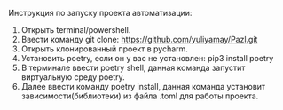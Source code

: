 Инструкция по запуску проекта автоматизации:
1. Открыть terminal/powershell.
2. Ввести команду git clone: https://github.com/yuliyamay/Pazl.git
3. Открыть клонированный проект в pycharm.
4. Установить poetry, если он у вас не установлен: pip3 install poetry
5. В терминале ввести poetry shell, данная команда запустит виртуальную среду poetry.
6. Далее ввести команду poetry install, данная команда установит зависимости(библиотеки) из файла .toml для работы проекта.
